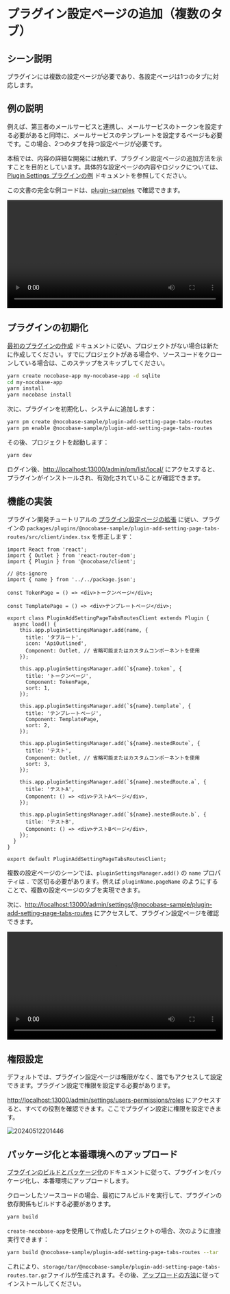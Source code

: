 # プラグイン設定ページの追加（複数のタブ）

## シーン説明

プラグインには複数の設定ページが必要であり、各設定ページは1つのタブに対応します。

## 例の説明

例えば、第三者のメールサービスと連携し、メールサービスのトークンを設定する必要があると同時に、メールサービスのテンプレートを設定するページも必要です。この場合、2つのタブを持つ設定ページが必要です。

本稿では、内容の詳細な開発には触れず、プラグイン設定ページの追加方法を示すことを目的としています。具体的な設定ページの内容やロジックについては、[Plugin Settings プラグインの例](/plugin-samples/plugin-settings) ドキュメントを参照してください。

この文書の完全な例コードは、[plugin-samples](https://github.com/nocobase/plugin-samples/tree/main/packages/plugins/%40nocobase-sample/plugin-add-setting-page-tabs-routes) で確認できます。

<video width="100%" controls>
  <source src="https://static-docs.nocobase.com/7.mp4" type="video/mp4">
</video>

## プラグインの初期化

[最初のプラグインの作成](/development/your-first-plugin) ドキュメントに従い、プロジェクトがない場合は新たに作成してください。すでにプロジェクトがある場合や、ソースコードをクローンしている場合は、このステップをスキップしてください。

```bash
yarn create nocobase-app my-nocobase-app -d sqlite
cd my-nocobase-app
yarn install
yarn nocobase install
```

次に、プラグインを初期化し、システムに追加します：

```bash
yarn pm create @nocobase-sample/plugin-add-setting-page-tabs-routes
yarn pm enable @nocobase-sample/plugin-add-setting-page-tabs-routes
```

その後、プロジェクトを起動します：

```bash
yarn dev
```

ログイン後、[http://localhost:13000/admin/pm/list/local/](http://localhost:13000/admin/pm/list/local/) にアクセスすると、プラグインがインストールされ、有効化されていることが確認できます。

## 機能の実装

プラグイン開発チュートリアルの [プラグイン設定ページの拡張](/development/client/router#プラグイン設定ページの拡張) に従い、プラグインの `packages/plugins/@nocobase-sample/plugin-add-setting-page-tabs-routes/src/client/index.tsx` を修正します：

```tsx | pure
import React from 'react';
import { Outlet } from 'react-router-dom';
import { Plugin } from '@nocobase/client';

// @ts-ignore
import { name } from '../../package.json';

const TokenPage = () => <div>トークンページ</div>;

const TemplatePage = () => <div>テンプレートページ</div>;

export class PluginAddSettingPageTabsRoutesClient extends Plugin {
  async load() {
    this.app.pluginSettingsManager.add(name, {
      title: 'タブルート',
      icon: 'ApiOutlined',
      Component: Outlet, // 省略可能またはカスタムコンポーネントを使用
    });

    this.app.pluginSettingsManager.add(`${name}.token`, {
      title: 'トークンページ',
      Component: TokenPage,
      sort: 1,
    });

    this.app.pluginSettingsManager.add(`${name}.template`, {
      title: 'テンプレートページ',
      Component: TemplatePage,
      sort: 2,
    });

    this.app.pluginSettingsManager.add(`${name}.nestedRoute`, {
      title: 'テスト',
      Component: Outlet, // 省略可能またはカスタムコンポーネントを使用
      sort: 3,
    });

    this.app.pluginSettingsManager.add(`${name}.nestedRoute.a`, {
      title: 'テストA',
      Component: () => <div>テストAページ</div>,
    });

    this.app.pluginSettingsManager.add(`${name}.nestedRoute.b`, {
      title: 'テストB',
      Component: () => <div>テストBページ</div>,
    });
  }
}

export default PluginAddSettingPageTabsRoutesClient;
```

複数の設定ページのシーンでは、`pluginSettingsManager.add()` の `name` プロパティは `.` で区切る必要があります。例えば `pluginName.pageName` のようにすることで、複数の設定ページのタブを実現できます。

次に、[http://localhost:13000/admin/settings/@nocobase-sample/plugin-add-setting-page-tabs-routes](http://localhost:13000/admin/settings/@nocobase-sample/plugin-add-setting-page-tabs-routes) にアクセスして、プラグイン設定ページを確認できます。

<video width="100%" controls>
  <source src="https://static-docs.nocobase.com/7.mp4" type="video/mp4">
</video>

## 権限設定

デフォルトでは、プラグイン設定ページは権限がなく、誰でもアクセスして設定できます。プラグイン設定で権限を設定する必要があります。

[http://localhost:13000/admin/settings/users-permissions/roles](http://localhost:13000/admin/settings/users-permissions/roles) にアクセスすると、すべての役割を確認できます。ここでプラグイン設定に権限を設定できます。

![20240512201446](https://static-docs.nocobase.com/20240512201446.png)

## パッケージ化と本番環境へのアップロード

[プラグインのビルドとパッケージ化](/development/your-first-plugin#ビルドとパッケージ化)のドキュメントに従って、プラグインをパッケージ化し、本番環境にアップロードします。

クローンしたソースコードの場合、最初にフルビルドを実行して、プラグインの依存関係もビルドする必要があります。

```bash
yarn build
```

`create-nocobase-app`を使用して作成したプロジェクトの場合、次のように直接実行できます：

```bash
yarn build @nocobase-sample/plugin-add-setting-page-tabs-routes --tar
```

これにより、`storage/tar/@nocobase-sample/plugin-add-setting-page-tabs-routes.tar.gz`ファイルが生成されます。その後、[アップロードの方法](/welcome/getting-started/plugin)に従ってインストールしてください。

